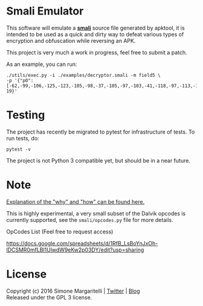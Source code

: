# Smali Emulator

This software will emulate a [**smali**](https://github.com/JesusFreke/smali) source file 
generated by apktool, it is intended to be used as a quick and dirty way to defeat various 
types of encryption and obfuscation while reversing an APK.

This project is very much a work in progress, feel free to submit a patch.

As an example, you can run:

```shell
./utils/exec.py -i ./examples/decryptor.smali -m field5 \
-p '{"p0":[-62,-99,-106,-125,-123,-105,-98,-37,-105,-97,-103,-41,-118,-97,-113,-103,-109,-104,-115,111,98,103,35,52],"p1": 19}'
```

# Testing

The project has recently be migrated to pytest for infrastructure of tests.
To run tests, do:

```shell
pytest -v
```

The project is not Python 3 compatible yet, but should be in a near future.

# Note

[Explanation of the "why" and "how" can be found here.](https://www.evilsocket.net/2016/04/18/how-i-defeated-an-obfuscated-and-anti-tamper-apk-with-some-python-and-a-home-made-smali-emulator/)

This is highly experimental, a very small subset of the Dalvik opcodes is currently supported, see the `smali/opcodes.py` file for more details.

OpCodes List (Feel free to request access)

https://docs.google.com/spreadsheets/d/1RfB_LsBoYnJxOh-lDCSMR0mfLBl1UlwdW9eKw2p03DY/edit?usp=sharing

# License

Copyright (c) 2016 Simone Margaritelli | [Twitter](https://twitter.com/evilsocket) | [Blog](http://www.evilsocket.net)  
Released under the GPL 3 license.
